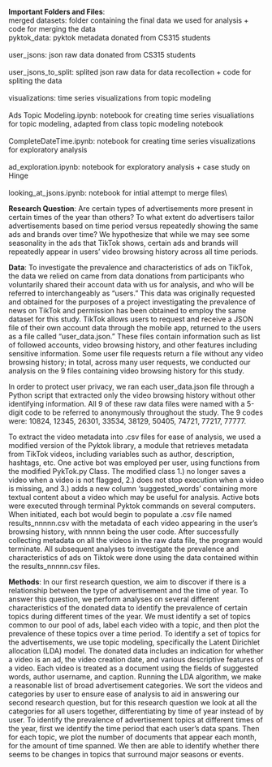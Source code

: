**Important Folders and Files**:
<br>merged datasets: folder containing the final data we used for analysis + code for merging the data
<br>pyktok_data: pyktok metadata donated from CS315 students\
<br>user_jsons: json raw data donated from CS315 students\
<br>user_jsons_to_split: splited json raw data for data recollection + code for spliting the data\
<br>visualizations: time series visualizations from topic modeling\
<br>Ads Topic Modeling.ipynb: notebook for creating time series visualiations for topic modeling, adapted from class topic modeling notebook\
<br>CompleteDateTime.ipynb: notebook for creating time series visualizations for exploratory analysis\
<br>ad_exploration.ipynb: notebook for exploratory analysis + case study on Hinge\
<br>looking_at_jsons.ipynb: notebook for intial attempt to merge files\



**Research Question**: 
Are certain types of advertisements more present in certain times of the year than others? To what extent do advertisers tailor advertisements based on time period versus repeatedly showing the same ads and brands over time? We hypothesize that while we may see some seasonality in the ads that TikTok shows, certain ads and brands will repeatedly appear in users’ video browsing history across all time periods.

**Data**: 
To investigate the prevalence and characteristics of ads on TikTok, the data we relied on came from data donations from participants who voluntarily shared their account data with us for analysis, and who will be referred to interchangeably as “users.” This data was originally requested and obtained for the purposes of a project investigating the prevalence of news on TikTok and permission has been obtained to employ the same dataset for this study. TikTok allows users to request and receive a JSON file of their own account data through the mobile app, returned to the users as a file called “user_data.json.” These files contain information such as list of followed accounts, video browsing history, and other features including sensitive information. Some user file requests return a file without any video browsing history; in total, across many user requests, we conducted our analysis on the 9 files containing video browsing history for this study.

In order to protect user privacy, we ran each user_data.json file through a Python script that extracted only the video browsing history without other identifying information. All 9 of these raw data files were named with a 5-digit code to be referred to anonymously throughout the study. The 9 codes were: 10824, 12345, 26301, 33534, 38129, 50405, 74721, 77217, 77777. 

To extract the video metadata into .csv files for ease of analysis, we used a modified version of the Pyktok library, a module that retrieves metadata from TikTok videos, including variables such as author, description, hashtags, etc. One active bot was employed per user, using functions from the modified PykTok.py Class. The modified class 1.) no longer saves a video when a video is not flagged, 2.) does not stop execution when a video is missing, and 3.) adds a new column ‘suggested_words’ containing more textual content about a video which may be useful for analysis. Active bots were executed through terminal Pyktok commands on several computers. When initiated, each bot would begin to populate a .csv file named results_nnnnn.csv with the metadata of each video appearing in the user’s browsing history, with nnnnn being the user code. After successfully collecting metadata on all the videos in the raw data file, the program would terminate. All subsequent analyses to investigate the prevalence and characteristics of ads on Tiktok were done using the data contained within the results_nnnnn.csv files. 

**Methods**:
In our first research question, we aim to discover if there is a relationship between the type of advertisement and the time of year. To answer this question, we perform analyses on several different characteristics of the donated data to identify the prevalence of certain topics during different times of the year. We must identify a set of topics common to our pool of ads, label each video with a topic, and then plot the prevalence of these topics over a time period. To identify a set of topics for the advertisements, we use topic modeling, specifically the Latent Dirichlet allocation (LDA) model. The donated data includes an indication for whether a video is an ad, the video creation date, and various descriptive features of a video. Each video is treated as a document using the fields of suggested words, author username, and caption. Running the LDA algorithm, we make a reasonable list of broad advertisement categories. We sort the videos and categories by user to ensure ease of analysis to aid in answering our second research question, but for this research question we look at all the categories for all users together, differentiating by time of year instead of by user. To identify the prevalence of advertisement topics at different times of the year, first we identify the time period that each user’s data spans. Then for each topic, we plot the number of documents that appear each month, for the amount of time spanned. We then are able to identify whether there seems to be changes in topics that surround major seasons or events.

